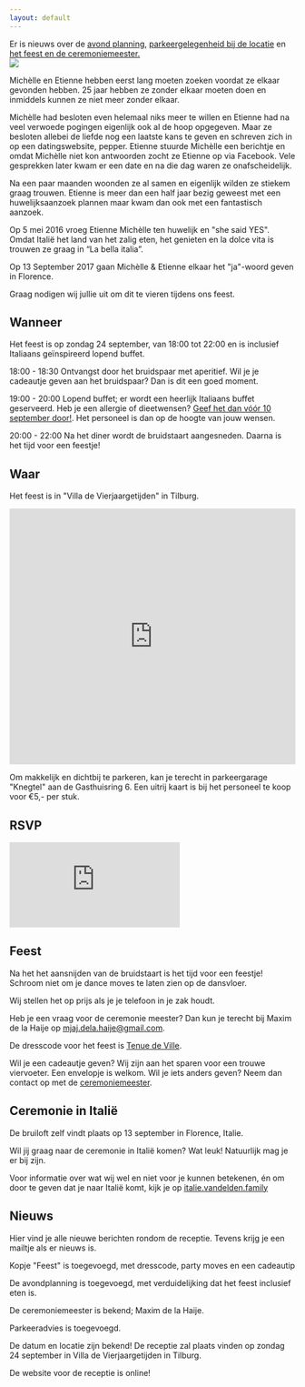 ```yaml
---
layout: default
---
```


<div id='note'>
  Er is nieuws over de <a href="#wanneer">avond planning</a>, <a href="#waar">parkeergelegenheid bij de locatie</a> en <a href="#feest">het feest en de ceremoniemeester.</a>
</div>

<div class="hero hero-welcome">
  <image src="/images/save-the-date-logo.png"></image>
</div>

<div class="text-block">
  <div class="text-block-inner">
    <p>
      Michèlle en Etienne hebben eerst lang moeten zoeken voordat ze elkaar gevonden hebben. 25 jaar hebben ze zonder elkaar moeten doen en inmiddels kunnen ze niet meer zonder elkaar.
    </p>
    <p>
      Michèlle had besloten even helemaal niks meer te willen en Etienne had na veel verwoede pogingen eigenlijk ook al de hoop opgegeven. Maar ze besloten allebei de liefde nog een laatste kans te geven en schreven zich in op een datingswebsite, pepper. Etienne stuurde Michèlle een berichtje en omdat Michèlle niet kon antwoorden zocht ze Etienne op via Facebook. Vele gesprekken later kwam er een date en na die dag waren ze onafscheidelijk.
    </p>
    <p>
      Na een paar maanden woonden ze al samen en eigenlijk wilden ze stiekem graag trouwen. Etienne is meer dan een half jaar bezig geweest met een huwelijksaanzoek plannen maar kwam dan ook met een fantastisch aanzoek.
    </p>
    <p>
      Op 5 mei 2016 vroeg Etienne Michèlle ten huwelijk en "she said YES". Omdat Italië het land van het zalig eten, het genieten en la dolce vita is trouwen ze graag in “La bella italia”.
    </p>
    <p>
      Op 13 September 2017 gaan Michèlle & Etienne elkaar het "ja"-woord geven in Florence.
    </p>
    <p>
      Graag nodigen wij jullie uit om dit te vieren tijdens ons feest.
    </p>
  </div>
</div>

<div class="hero hero-title hero-title-when">
  <h2 id='wanneer'>
    Wanneer
  </h2>
</div>

<div class="text-block">
  <div class="text-block-inner">
    <p>
      Het feest is op zondag 24 september, van 18:00 tot 22:00 en is inclusief Italiaans geïnspireerd lopend buffet.
    </p>
    <p>
      18:00 - 18:30 Ontvangst door het bruidspaar met aperitief. Wil je je cadeautje geven aan het bruidspaar? Dan is dit een goed moment.
    </p>
    <p>
      19:00 - 20:00 Lopend buffet; er wordt een heerlijk Italiaans buffet geserveerd. Heb je een allergie of dieetwensen? <a href="mailto:bruiloft@vandelden.family?subject=Receptie: ik heb een vraag/opmerking">Geef het dan vóór 10 september door!</a>. Het personeel is dan op de hoogte van jouw wensen.
    </p>
    <p>
      20:00 - 22:00 Na het diner wordt de bruidstaart aangesneden. Daarna is het tijd voor een feestje!
    </p>
  </div>
</div>

<div class="hero hero-title hero-title-where">
  <h2 id="waar">
    Waar
  </h2>
</div>

<div class="text-block">
  <div class="text-block-inner">
    <p>
      Het feest is in "Villa de Vierjaargetijden" in Tilburg.
    </p>
    <p>
      <iframe src="https://www.google.com/maps/embed?pb=!1m18!1m12!1m3!1d2480.4929786235375!2d5.078030616273586!3d51.55919557964359!2m3!1f0!2f0!3f0!3m2!1i1024!2i768!4f13.1!3m3!1m2!1s0x47c6be30e78237fd%3A0x36db14f197f71e5f!2sVilla+de+Vier+Jaargetijden!5e0!3m2!1sen!2snl!4v1486379464568" width="100%" height="450" frameborder="0" style="border:0" allowfullscreen></iframe>
    </p>
    <p>
      Om makkelijk en dichtbij te parkeren, kan je terecht in parkeergarage "Knegtel" aan de Gasthuisring 6. Een uitrij kaart is bij het personeel te koop voor €5,- per stuk.
    </p>
  </div>
</div>

<div class="hero hero-title hero-title-rsvp">
  <h2 id="rsvp">
    RSVP
  </h2>
</div>

<div class="text-block">
  <div class="text-block-inner">
    <p>
      <iframe src="https://docs.google.com/forms/d/e/1FAIpQLScc952Hp4hdWiwg5Ungn9UW_2bfvl33blakt0CC-8RASQex6w/viewform?embedded=true" frameborder="0" marginheight="0" marginwidth="0">Bezig met laden...</iframe>
    </p>
  </div>
</div>

<div class="hero hero-title hero-title-party">
  <h2 id="feest">
    Feest
  </h2>
</div>

<div class="text-block">
  <div class="text-block-inner">
    <p>
      Na het het aansnijden van de bruidstaart is het tijd voor een feestje! Schroom niet om je dance moves te laten zien op de dansvloer.
    </p>
    <p>
      Wij stellen het op prijs als je je telefoon in je zak houdt.
    </p>
    <p>
      Heb je een vraag voor de ceremonie meester? Dan kun je terecht bij Maxim de la Haije op <a href="mailto:mjaj.dela.haije@gmail.com?subject=Bruiloft Michèlle en Etienne">mjaj.dela.haije@gmail.com</a>.
    </p>
    <p>
      De dresscode voor het feest is <a href="http://www.dresscode.nl/dresscodes/tenue-de-ville/">Tenue de Ville</a>.
    </p>
    <p>
      Wil je een cadeautje geven? Wij zijn aan het sparen voor een trouwe viervoeter. Een envelopje is welkom. Wil je iets anders geven? Neem dan contact op met de <a href="mailto:mjaj.dela.haije@gmail.com?subject=Bruiloft Michèlle en Etienne">ceremoniemeester</a>.
    </p>
  </div>
</div>

<div class="hero hero-title hero-title-italie">
  <h2>
    Ceremonie in Italië
  </h2>
</div>

<div class="text-block">
  <div class="text-block-inner">
    <p>
      De bruiloft zelf vindt plaats op 13 september in Florence, Italie.
    </p>
    <p>
      Wil jij graag naar de ceremonie in Italië komen? Wat leuk! Natuurlijk mag je er bij zijn.
    </p>
    <p>Voor informatie over wat wij wel en niet voor je kunnen betekenen, én om door te geven dat je naar Italië komt, kijk je op <a href="http://italie.vandelden.family/">italie.vandelden.family</a>
    </p>
  </div>
</div>

<div class="hero hero-title hero-title-news">
  <h2>
    Nieuws
  </h2>
</div>

<div class="text-block">
  <div class="text-block-inner">
    <p>
      Hier vind je alle nieuwe berichten rondom de receptie. Tevens krijg je een mailtje als er nieuws is.
    </p>
    <p>
      Kopje "Feest" is toegevoegd, met dresscode, party moves en een cadeautip
    </p>
    <p>
      De avondplanning is toegevoegd, met verduidelijking dat het feest inclusief eten is.
    </p>
    <p>
      De ceremoniemeester is bekend; Maxim de la Haije.
    </p>
    <p>
      Parkeeradvies is toegevoegd.
    </p>
    <p>
      De datum en locatie zijn bekend! De receptie zal plaats vinden op zondag 24 september in Villa de Vierjaargetijden in Tilburg.
    </p>
    <p>
      De website voor de receptie is online!
    </p>
  </div>
</div>

